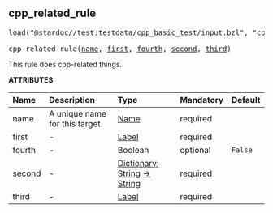 <!-- Generated with Stardoc: http://skydoc.bazel.build -->



<a id="cpp_related_rule"></a>

## cpp_related_rule

<pre>
load("@stardoc//test:testdata/cpp_basic_test/input.bzl", "cpp_related_rule")

cpp_related_rule(<a href="#cpp_related_rule-name">name</a>, <a href="#cpp_related_rule-first">first</a>, <a href="#cpp_related_rule-fourth">fourth</a>, <a href="#cpp_related_rule-second">second</a>, <a href="#cpp_related_rule-third">third</a>)
</pre>

This rule does cpp-related things.

**ATTRIBUTES**


| Name  | Description | Type | Mandatory | Default |
| :------------- | :------------- | :------------- | :------------- | :------------- |
| <a id="cpp_related_rule-name"></a>name |  A unique name for this target.   | <a href="https://bazel.build/concepts/labels#target-names">Name</a> | required |  |
| <a id="cpp_related_rule-first"></a>first |  -   | <a href="https://bazel.build/concepts/labels">Label</a> | required |  |
| <a id="cpp_related_rule-fourth"></a>fourth |  -   | Boolean | optional |  `False`  |
| <a id="cpp_related_rule-second"></a>second |  -   | <a href="https://bazel.build/rules/lib/dict">Dictionary: String -> String</a> | required |  |
| <a id="cpp_related_rule-third"></a>third |  -   | <a href="https://bazel.build/concepts/labels">Label</a> | required |  |


